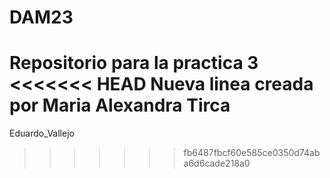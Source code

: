 # DAM23
Repositorio para la practica 3
<<<<<<< HEAD
Nueva linea creada por Maria Alexandra Tirca
=======
Eduardo_Vallejo
>>>>>>> fb6487fbcf60e585ce0350d74aba6d6cade218a0
